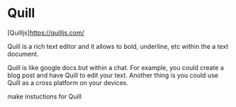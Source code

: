 # Quill

[Quilljs]https://quilljs.com/

Quill is a rich text editor and it allows to bold, underline, etc within the a text document. 

Quill is like google docs but within a chat. For example, you could create a blog post and have Quill to edit your text. Another thing is you could use Quill as a cross platform on your devices.


make instuctions for Quill